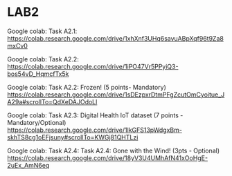 # LAB2
Google colab: Task A2.1:
https://colab.research.google.com/drive/1xhXnf3UHq6savuABpXqf96t9Za8mxCv0

Google colab: Task A2.2:
https://colab.research.google.com/drive/1iPO47Vr5PPyiQ3-bos54vD_HqmcfTx5k

Google colab: Task A2.2: Frozen! (5 points- Mandatory)
https://colab.research.google.com/drive/1sDEzpxrDtmPFgZcutOmCyoitue_JA29a#scrollTo=QdXeDAJOdoLl

Google colab: Task A2.3: Digital Health IoT dataset (7 points - Mandatory/Optional)
https://colab.research.google.com/drive/1lkGFS13pWdgxBm-skhTS8cg1oEFjsuny#scrollTo=KWGj81QHTLzi

Google colab: Task A2.4: Task A2.4: Gone with the Wind!  (3pts - Optional)
https://colab.research.google.com/drive/18yV3U4UMhAfN41xOoHgE-2uEx_AmN6eq
